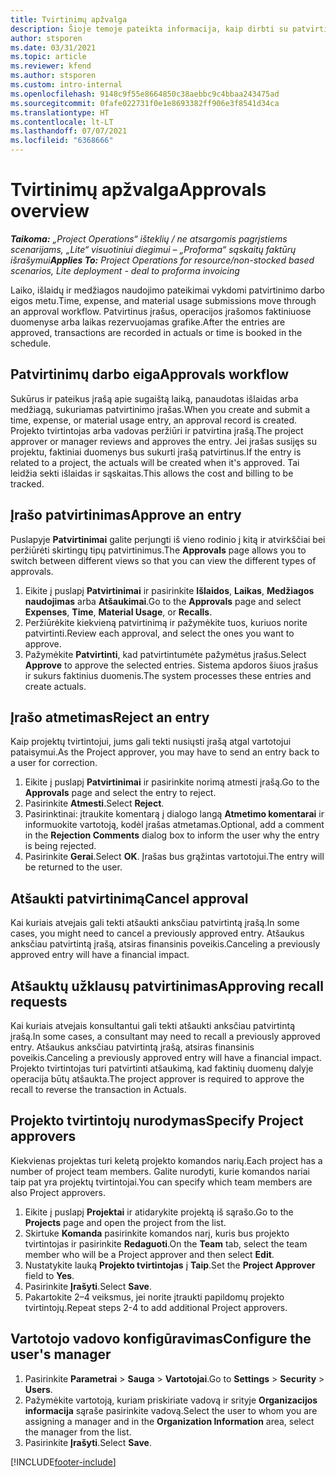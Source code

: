 ```yaml
---
title: Tvirtinimų apžvalga
description: Šioje temoje pateikta informacija, kaip dirbti su patvirtinimais programoje „Project Operations“.
author: stsporen
ms.date: 03/31/2021
ms.topic: article
ms.reviewer: kfend
ms.author: stsporen
ms.custom: intro-internal
ms.openlocfilehash: 9148c9f55e8664850c38aebbc9c4bbaa243475ad
ms.sourcegitcommit: 0fafe022731f0e1e8693382ff906e3f8541d34ca
ms.translationtype: HT
ms.contentlocale: lt-LT
ms.lasthandoff: 07/07/2021
ms.locfileid: "6368666"
---
```

# <a name="approvals-overview"></a><span data-ttu-id="2c70c-103">Tvirtinimų apžvalga</span><span class="sxs-lookup"><span data-stu-id="2c70c-103">Approvals overview</span></span>

<span data-ttu-id="2c70c-104">_**Taikoma:** „Project Operations“ išteklių / ne atsargomis pagrįstiems scenarijams, „Lite“ visuotiniui diegimui – „Proforma“ sąskaitų faktūrų išrašymui_</span><span class="sxs-lookup"><span data-stu-id="2c70c-104">_**Applies To:** Project Operations for resource/non-stocked based scenarios, Lite deployment - deal to proforma invoicing_</span></span>

<span data-ttu-id="2c70c-105">Laiko, išlaidų ir medžiagos naudojimo pateikimai vykdomi patvirtinimo darbo eigos metu.</span><span class="sxs-lookup"><span data-stu-id="2c70c-105">Time, expense, and material usage submissions move through an approval workflow.</span></span> <span data-ttu-id="2c70c-106">Patvirtinus įrašus, operacijos įrašomos faktiniuose duomenyse arba laikas rezervuojamas grafike.</span><span class="sxs-lookup"><span data-stu-id="2c70c-106">After the entries are approved, transactions are recorded in actuals or time is booked in the schedule.</span></span>

## <a name="approvals-workflow"></a><span data-ttu-id="2c70c-107">Patvirtinimų darbo eiga</span><span class="sxs-lookup"><span data-stu-id="2c70c-107">Approvals workflow</span></span>
<span data-ttu-id="2c70c-108">Sukūrus ir pateikus įrašą apie sugaištą laiką, panaudotas išlaidas arba medžiagą, sukuriamas patvirtinimo įrašas.</span><span class="sxs-lookup"><span data-stu-id="2c70c-108">When you create and submit a time, expense, or material usage entry, an approval record is created.</span></span> <span data-ttu-id="2c70c-109">Projekto tvirtintojas arba vadovas peržiūri ir patvirtina įrašą.</span><span class="sxs-lookup"><span data-stu-id="2c70c-109">The project approver or manager reviews and approves the entry.</span></span> <span data-ttu-id="2c70c-110">Jei įrašas susijęs su projektu, faktiniai duomenys bus sukurti įrašą patvirtinus.</span><span class="sxs-lookup"><span data-stu-id="2c70c-110">If the entry is related to a project, the actuals will be created when it's approved.</span></span> <span data-ttu-id="2c70c-111">Tai leidžia sekti išlaidas ir sąskaitas.</span><span class="sxs-lookup"><span data-stu-id="2c70c-111">This allows the cost and billing to be tracked.</span></span>

## <a name="approve-an-entry"></a><span data-ttu-id="2c70c-112">Įrašo patvirtinimas</span><span class="sxs-lookup"><span data-stu-id="2c70c-112">Approve an entry</span></span>
<span data-ttu-id="2c70c-113">Puslapyje **Patvirtinimai** galite perjungti iš vieno rodinio į kitą ir atvirkščiai bei peržiūrėti skirtingų tipų patvirtinimus.</span><span class="sxs-lookup"><span data-stu-id="2c70c-113">The **Approvals** page allows you to switch between different views so that you can view the different types of approvals.</span></span>
  
1. <span data-ttu-id="2c70c-114">Eikite į puslapį **Patvirtinimai** ir pasirinkite **Išlaidos**, **Laikas**, **Medžiagos naudojimas** arba **Atšaukimai**.</span><span class="sxs-lookup"><span data-stu-id="2c70c-114">Go to the **Approvals** page and select **Expenses**, **Time**, **Material Usage**, or **Recalls**.</span></span>
2. <span data-ttu-id="2c70c-115">Peržiūrėkite kiekvieną patvirtinimą ir pažymėkite tuos, kuriuos norite patvirtinti.</span><span class="sxs-lookup"><span data-stu-id="2c70c-115">Review each approval, and select the ones you want to approve.</span></span>
3. <span data-ttu-id="2c70c-116">Pažymėkite **Patvirtinti**, kad patvirtintumėte pažymėtus įrašus.</span><span class="sxs-lookup"><span data-stu-id="2c70c-116">Select **Approve** to approve the selected entries.</span></span>
<span data-ttu-id="2c70c-117">Sistema apdoros šiuos įrašus ir sukurs faktinius duomenis.</span><span class="sxs-lookup"><span data-stu-id="2c70c-117">The system processes these entries and create actuals.</span></span>

## <a name="reject-an-entry"></a><span data-ttu-id="2c70c-118">Įrašo atmetimas</span><span class="sxs-lookup"><span data-stu-id="2c70c-118">Reject an entry</span></span>
<span data-ttu-id="2c70c-119">Kaip projektų tvirtintojui, jums gali tekti nusiųsti įrašą atgal vartotojui pataisymui.</span><span class="sxs-lookup"><span data-stu-id="2c70c-119">As the Project approver, you may have to send an entry back to a user for correction.</span></span>
  
1. <span data-ttu-id="2c70c-120">Eikite į puslapį **Patvirtinimai** ir pasirinkite norimą atmesti įrašą.</span><span class="sxs-lookup"><span data-stu-id="2c70c-120">Go to the **Approvals** page and select the entry to reject.</span></span> 
2. <span data-ttu-id="2c70c-121">Pasirinkite **Atmesti**.</span><span class="sxs-lookup"><span data-stu-id="2c70c-121">Select **Reject**.</span></span>
3. <span data-ttu-id="2c70c-122">Pasirinktinai: įtraukite komentarą į dialogo langą **Atmetimo komentarai** ir informuokite vartotoją, kodėl įrašas atmetamas.</span><span class="sxs-lookup"><span data-stu-id="2c70c-122">Optional, add a comment in the **Rejection Comments** dialog box to inform the user why the entry is being rejected.</span></span>
4. <span data-ttu-id="2c70c-123">Pasirinkite **Gerai**.</span><span class="sxs-lookup"><span data-stu-id="2c70c-123">Select **OK**.</span></span> <span data-ttu-id="2c70c-124">Įrašas bus grąžintas vartotojui.</span><span class="sxs-lookup"><span data-stu-id="2c70c-124">The entry will be returned to the user.</span></span>
  
## <a name="cancel-approval"></a><span data-ttu-id="2c70c-125">Atšaukti patvirtinimą</span><span class="sxs-lookup"><span data-stu-id="2c70c-125">Cancel approval</span></span>
<span data-ttu-id="2c70c-126">Kai kuriais atvejais gali tekti atšaukti anksčiau patvirtintą įrašą.</span><span class="sxs-lookup"><span data-stu-id="2c70c-126">In some cases, you might need to cancel a previously approved entry.</span></span> <span data-ttu-id="2c70c-127">Atšaukus anksčiau patvirtintą įrašą, atsiras finansinis poveikis.</span><span class="sxs-lookup"><span data-stu-id="2c70c-127">Canceling a previously approved entry will have a financial impact.</span></span> 

## <a name="approving-recall-requests"></a><span data-ttu-id="2c70c-128">Atšauktų užklausų patvirtinimas</span><span class="sxs-lookup"><span data-stu-id="2c70c-128">Approving recall requests</span></span>
<span data-ttu-id="2c70c-129">Kai kuriais atvejais konsultantui gali tekti atšaukti anksčiau patvirtintą įrašą.</span><span class="sxs-lookup"><span data-stu-id="2c70c-129">In some cases, a consultant may need to recall a previously approved entry.</span></span> <span data-ttu-id="2c70c-130">Atšaukus anksčiau patvirtintą įrašą, atsiras finansinis poveikis.</span><span class="sxs-lookup"><span data-stu-id="2c70c-130">Canceling a previously approved entry will have a financial impact.</span></span> <span data-ttu-id="2c70c-131">Projekto tvirtintojas turi patvirtinti atšaukimą, kad faktinių duomenų dalyje operacija būtų atšaukta.</span><span class="sxs-lookup"><span data-stu-id="2c70c-131">The project approver is required to approve the recall to reverse the transaction in Actuals.</span></span>

## <a name="specify-project-approvers"></a><span data-ttu-id="2c70c-132">Projekto tvirtintojų nurodymas</span><span class="sxs-lookup"><span data-stu-id="2c70c-132">Specify Project approvers</span></span>
<span data-ttu-id="2c70c-133">Kiekvienas projektas turi keletą projekto komandos narių.</span><span class="sxs-lookup"><span data-stu-id="2c70c-133">Each project has a number of project team members.</span></span> <span data-ttu-id="2c70c-134">Galite nurodyti, kurie komandos nariai taip pat yra projektų tvirtintojai.</span><span class="sxs-lookup"><span data-stu-id="2c70c-134">You can specify which team members are also Project approvers.</span></span>

1. <span data-ttu-id="2c70c-135">Eikite į puslapį **Projektai** ir atidarykite projektą iš sąrašo.</span><span class="sxs-lookup"><span data-stu-id="2c70c-135">Go to the **Projects** page and open the project from the list.</span></span>
2. <span data-ttu-id="2c70c-136">Skirtuke **Komanda** pasirinkite komandos narį, kuris bus projekto tvirtintojas ir pasirinkite **Redaguoti**.</span><span class="sxs-lookup"><span data-stu-id="2c70c-136">On the **Team** tab, select the team member who will be a Project approver and then select **Edit**.</span></span>
3. <span data-ttu-id="2c70c-137">Nustatykite lauką **Projekto tvirtintojas** į **Taip**.</span><span class="sxs-lookup"><span data-stu-id="2c70c-137">Set the **Project Approver** field to **Yes**.</span></span>
4. <span data-ttu-id="2c70c-138">Pasirinkite **Įrašyti**.</span><span class="sxs-lookup"><span data-stu-id="2c70c-138">Select **Save**.</span></span>
5. <span data-ttu-id="2c70c-139">Pakartokite 2–4 veiksmus, jei norite įtraukti papildomų projekto tvirtintojų.</span><span class="sxs-lookup"><span data-stu-id="2c70c-139">Repeat steps 2-4 to add additional Project approvers.</span></span>

## <a name="configure-the-users-manager"></a><span data-ttu-id="2c70c-140">Vartotojo vadovo konfigūravimas</span><span class="sxs-lookup"><span data-stu-id="2c70c-140">Configure the user's manager</span></span>

1. <span data-ttu-id="2c70c-141">Pasirinkite **Parametrai** > **Sauga** > **Vartotojai**.</span><span class="sxs-lookup"><span data-stu-id="2c70c-141">Go to **Settings** > **Security** > **Users**.</span></span>
2. <span data-ttu-id="2c70c-142">Pažymėkite vartotoją, kuriam priskiriate vadovą ir srityje **Organizacijos informacija** sąraše pasirinkite vadovą.</span><span class="sxs-lookup"><span data-stu-id="2c70c-142">Select the user to whom you are assigning a manager and in the **Organization Information** area, select the manager from the list.</span></span> 
3. <span data-ttu-id="2c70c-143">Pasirinkite **Įrašyti**.</span><span class="sxs-lookup"><span data-stu-id="2c70c-143">Select **Save**.</span></span>




[!INCLUDE[footer-include](../includes/footer-banner.md)]
